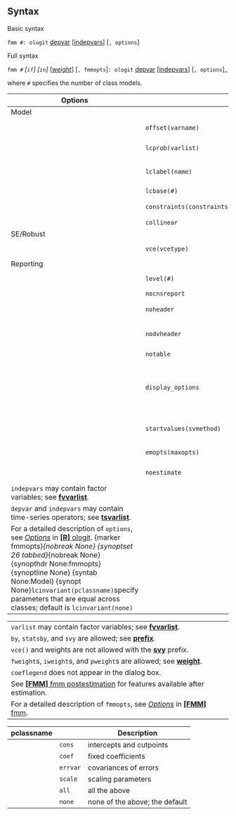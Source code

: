 ## Syntax

Basic syntax

`fmm #: ologit`
[depvar](http://www.stata.com/help.cgi?depvar)
\[[indepvars](http://www.stata.com/help.cgi?indepvars)\]
\[`, options`\]

Full syntax

`fmm #` _\[`if`\] \[`in`\]_
\[[<var class="command">weight</var><strong></strong>](fmm%20ologit##weight)\]
\[`, fmmopts`\]`: ologit`
[depvar](http://www.stata.com/help.cgi?depvar)
\[[indepvars](http://www.stata.com/help.cgi?indepvars)\]
<span class="nowrap">\[`, options`\]_

where `#` specifies the number of class models.

| Options                                                                                                                                                                                                                                                                                                                                                                                                                                                                                                                                                                    |                                | Description                                                                                                                            |
|----------------------------------------------------------------------------------------------------------------------------------------------------------------------------------------------------------------------------------------------------------------------------------------------------------------------------------------------------------------------------------------------------------------------------------------------------------------------------------------------------------------------------------------------------------------------------|--------------------------------|----------------------------------------------------------------------------------------------------------------------------------------|
| Model                                                                                                                                                                                                                                                                                                                                                                                                                                                                                                                                                                      |                                |                                                                                                                                        |
|                                                                                                                                                                                                                                                                                                                                                                                                                                                                                                                                                                            | `offset(varname)`              | include `varname` in model with coefficient constrained to 1                                                                           |
|                                                                                                                                                                                                                                                                                                                                                                                                                                                                                                                                                                            | `lcprob(varlist)`              | specify independent variables for class probabilities                                                                                  |
|                                                                                                                                                                                                                                                                                                                                                                                                                                                                                                                                                                            | `lclabel(name)`                | name of the categorical latent variable; default is `lclabel(Class)`                                                                   |
|                                                                                                                                                                                                                                                                                                                                                                                                                                                                                                                                                                            | `lcbase(#)`                    | base latent class                                                                                                                      |
|                                                                                                                                                                                                                                                                                                                                                                                                                                                                                                                                                                            | `constraints(constraints)` | apply specified linear constraints                                                                                                     |
|                                                                                                                                                                                                                                                                                                                                                                                                                                                                                                                                                                            | `collinear`                    | keep collinear variables                                                                                                               |
| SE/Robust                                                                                                                                                                                                                                                                                                                                                                                                                                                                                                                                                                  |                                |                                                                                                                                        |
|                                                                                                                                                                                                                                                                                                                                                                                                                                                                                                                                                                            | `vce(vcetype)`                 | `vcetype` may be `oim`, `robust`, or `cluster clustvar`                                                                              |
| Reporting                                                                                                                                                                                                                                                                                                                                                                                                                                                                                                                                                                  |                                |                                                                                                                                        |
|                                                                                                                                                                                                                                                                                                                                                                                                                                                                                                                                                                            | `level(#)`                     | set confidence level; default is `level(95)`                                                                                           |
|                                                                                                                                                                                                                                                                                                                                                                                                                                                                                                                                                                            | `nocnsreport`                  | do not display constraints                                                                                                             |
|                                                                                                                                                                                                                                                                                                                                                                                                                                                                                                                                                                            | `noheader`                     | do not display header above parameter table                                                                                            |
|                                                                                                                                                                                                                                                                                                                                                                                                                                                                                                                                                                            | `nodvheader`                   | do not display dependent variables information in the header                                                                           |
|                                                                                                                                                                                                                                                                                                                                                                                                                                                                                                                                                                            | `notable`                      | do not display parameter table                                                                                                         |
|                                                                                                                                                                                                                                                                                                                                                                                                                                                                                                                                                                            | `display_options`              | control INCLUDE help shortdes-displayoptall {syntab None:Maximization} {synopt None}`maximize_options`control the maximization process |
|                                                                                                                                                                                                                                                                                                                                                                                                                                                                                                                                                                            | `startvalues(svmethod)`        | method for obtaining starting values; default is `startvalues(factor)`                                                                 |
|                                                                                                                                                                                                                                                                                                                                                                                                                                                                                                                                                                            | `emopts(maxopts)`              | control EM algorithm for improved starting values                                                                                      |
|                                                                                                                                                                                                                                                                                                                                                                                                                                                                                                                                                                            | `noestimate`                   | do not fit the model; show starting values instead                                                                                     |
| `indepvars` may contain factor variables; see [<strong>fvvarlist</strong>](http://www.stata.com/help.cgi?fvvarlist).                                                                                                                                                                                                                                                                                                                                                                                                                            |                                |                                                                                                                                        |
| `depvar` and `indepvars` may contain time-series operators; see [<strong>tsvarlist</strong>](http://www.stata.com/help.cgi?tsvarlist).                                                                                                                                                                                                                                                                                                                                                                                                          |                                |                                                                                                                                        |
| For a detailed description of `options`, see [<var class="command">Options</var><strong></strong>](ologit##options) in [<strong>[R]</strong> ologit](http://www.stata.com/help.cgi?ologit). <span options="fmmopts">{marker fmmopts}_{nobreak None} <span options="26 tabbed">{synoptset 26 tabbed}_{nobreak None} {synopthdr None:fmmopts} {synoptline None} {syntab None:Model} {synopt None}`lcinvariant(pclassname)`specify parameters that are equal across classes; default is `lcinvariant(none)` |                                |                                                                                                                                        |

|                                                                                                                                                                                                                                            |     |     |
|--------------------------------------------------------------------------------------------------------------------------------------------------------------------------------------------------------------------------------------------|-----|-----|
| `varlist` may contain factor variables; see [<strong>fvvarlist</strong>](http://www.stata.com/help.cgi?fvvarlist).                                                                                              |     |     |
| `by`, `statsby`, and `svy` are allowed; see [<strong>prefix</strong>](http://www.stata.com/help.cgi?prefix).                                                                                                    |     |     |
| `vce()` and weights are not allowed with the [<strong>svy</strong>](http://www.stata.com/help.cgi?svy) prefix.                                                                                                  |     |     |
| `fweight`s, `iweight`s, and `pweight`s are allowed; see [<strong>weight</strong>](http://www.stata.com/help.cgi?weight).                                                                                        |     |     |
| `coeflegend` does not appear in the dialog box.                                                                                                                                                                                            |     |     |
| See [<strong>[FMM]</strong> fmm postestimation](http://www.stata.com/help.cgi?fmm_postestimation) for features available after estimation.                                                                      |     |     |
| For a detailed description of `fmmopts`, see [<var class="command">Options</var><strong></strong>](fmm##options) in [<strong>[FMM]</strong> fmm](http://www.stata.com/help.cgi?fmm). |     |     |

| pclassname |          | Description                    |
|------------|----------|--------------------------------|
|            | `cons`   | intercepts and cutpoints       |
|            | `coef`   | fixed coefficients             |
|            | `errvar` | covariances of errors          |
|            | `scale`  | scaling parameters             |
|            | `all`    | all the above                  |
|            | `none`   | none of the above; the default |
